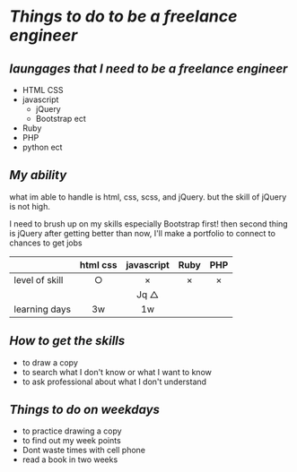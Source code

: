 # ***Things to do to be a freelance engineer***

## ***laungages that I need to be a freelance engineer***
- HTML CSS
- javascript   
  - jQuery
  - Bootstrap ect
- Ruby
- PHP
- python ect

## ***My ability***
  what im able to handle is html, css, scss, and jQuery.
  but the skill of jQuery is not high.

  I need to brush up on my skills especially Bootstrap first!
  then second thing is jQuery
  after getting better than now, I'll make a portfolio to connect to chances to get jobs

|                |  html css  |  javascript  |  Ruby  |  PHP  |
|----------------|:----------:|:------------:|:------:|:-----:|
| level of skill |     ○     |       ×      |   ×    |   ×   |
|                |            |     Jq △    |        |       |
| learning days  |     3w     |      1w      |        |       |


## ***How to get the skills*** 

- to draw a copy
- to search what I don't know or what I want to know
- to ask professional about what I don't understand

## ***Things to do on weekdays***

- to practice drawing a copy 
- to find out my week points
- Dont waste times with cell phone
- read a book in two weeks
